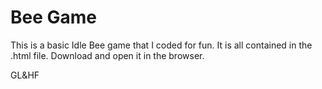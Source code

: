 # Bee Game

This is a basic Idle Bee game that I coded for fun.
It is all contained in the .html file. Download and open it in the browser.

GL&HF
